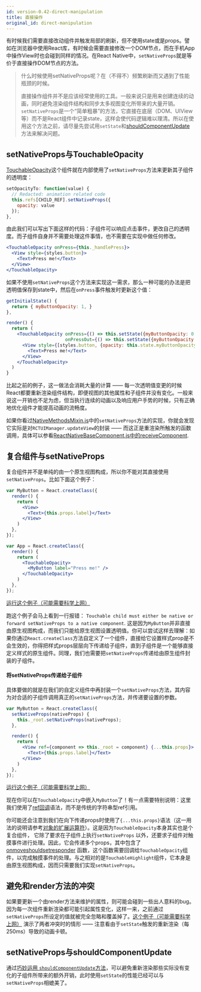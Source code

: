 ```yaml
---
id: version-0.42-direct-manipulation
title: 直接操作
original_id: direct-manipulation
---
```


有时候我们需要直接改动组件并触发局部的刷新，但不使用state或是props。譬如在浏览器中使用React库，有时候会需要直接修改一个DOM节点，而在手机App中操作View时也会碰到同样的情况。在React Native中，`setNativeProps`就是等价于直接操作DOM节点的方法。  

> 什么时候使用setNativeProps呢？在（不得不）频繁刷新而又遇到了性能瓶颈的时候。 
>
> 直接操作组件并不是应该经常使用的工具。一般来说只是用来创建连续的动画，同时避免渲染组件结构和同步太多视图变化所带来的大量开销。`setNativeProps`是一个“简单粗暴”的方法，它直接在底层（DOM、UIView等）而不是React组件中记录state，这样会使代码逻辑难以理清。所以在使用这个方法之前，请尽量先尝试用`setState`和[shouldComponentUpdate](http://facebook.github.io/react/docs/advanced-performance.html#shouldcomponentupdate-in-action)方法来解决问题。

## setNativeProps与TouchableOpacity

[TouchableOpacity](https://github.com/facebook/react-native/blob/master/Libraries/Components/Touchable/TouchableOpacity.js)这个组件就在内部使用了`setNativeProps`方法来更新其子组件的透明度：

```jsx
setOpacityTo: function(value) {
  // Redacted: animation related code
  this.refs[CHILD_REF].setNativeProps({
    opacity: value
  });
},
```

由此我们可以写出下面这样的代码：子组件可以响应点击事件，更改自己的透明度。而子组件自身并不需要处理这件事情，也不需要在实现中做任何修改。

```jsx
<TouchableOpacity onPress={this._handlePress}>
  <View style={styles.button}>
    <Text>Press me!</Text>
  </View>
</TouchableOpacity>
```

如果不使用`setNativeProps`这个方法来实现这一需求，那么一种可能的办法是把透明值保存到state中，然后在`onPress`事件触发时更新这个值：

```jsx
getInitialState() {
  return { myButtonOpacity: 1, }
},

render() {
  return (
    <TouchableOpacity onPress={() => this.setState({myButtonOpacity: 0.5})}
                      onPressOut={() => this.setState({myButtonOpacity: 1})}>
      <View style={[styles.button, {opacity: this.state.myButtonOpacity}]}>
        <Text>Press me!</Text>
      </View>
    </TouchableOpacity>
  )
}
```

比起之前的例子，这一做法会消耗大量的计算 —— 每一次透明值变更的时候React都要重新渲染组件结构，即便视图的其他属性和子组件并没有变化。一般来说这一开销也不足为虑，但当执行连续的动画以及响应用户手势的时候，只有正确地优化组件才能提高动画的流畅度。

如果你看过[NativeMethodsMixin.js](<https://github.com/facebook/react/blob/master/src/renderers/native/NativeMethodsMixin.js>)中的`setNativeProps`方法的实现，你就会发现它实际是对`RCTUIManager.updateView`的封装 —— 而这正是重渲染所触发的函数调用，具体可以参看[ReactNativeBaseComponent.js中的receiveComponent](<https://github.com/facebook/react/blob/master/src/renderers/native/ReactNativeBaseComponent.js>).

## 复合组件与setNativeProps

复合组件并不是单纯的由一个原生视图构成，所以你不能对其直接使用`setNativeProps`。比如下面这个例子：

```jsx
var MyButton = React.createClass({
  render() {
    return (
      <View>
        <Text>{this.props.label}</Text>
      </View>
    )
  },
});

var App = React.createClass({
  render() {
    return (
      <TouchableOpacity>
        <MyButton label="Press me!" />
      </TouchableOpacity>
    )
  },
});
```
[运行这个例子（可能需要科学上网）](https://rnplay.org/apps/JXkgmQ)

跑这个例子会马上看到一行报错： `Touchable child
must either be native or forward setNativeProps to a native component`.
这是因为`MyButton`并非直接由原生视图构成，而我们只能给原生视图设置透明值。你可以尝试这样去理解：如果你通过`React.createClass`方法自定义了一个组件，直接给它设置样式prop是不会生效的，你得把样式props层层向下传递给子组件，直到子组件是一个能够直接定义样式的原生组件。同理，我们也需要把`setNativeProps`传递给由原生组件封装的子组件。

#### 将setNativeProps传递给子组件

具体要做的就是在我们的自定义组件中再封装一个`setNativeProps`方法，其内容为对合适的子组件调用真正的`setNativeProps`方法，并传递要设置的参数。

```jsx
var MyButton = React.createClass({
  setNativeProps(nativeProps) {
    this._root.setNativeProps(nativeProps);
  },

  render() {
    return (
      <View ref={component => this._root = component} {...this.props}>
        <Text>{this.props.label}</Text>
      </View>
    )
  },
});
```
[运行这个例子（可能需要科学上网）](https://rnplay.org/apps/YJxnEQ)

现在你可以在`TouchableOpacity`中嵌入`MyButton`了！有一点需要特别说明：这里我们使用了[ref回调](https://facebook.github.io/react/docs/more-about-refs.html#the-ref-callback-attribute)语法，而不是传统的字符串型ref引用。

你可能还会注意到我们在向下传递props时使用了`{...this.props}`语法（这一用法的说明请参考[对象的扩展运算符](http://es6.ruanyifeng.com/#docs/object)）。这是因为`TouchableOpacity`本身其实也是个复合组件， 它除了要求在子组件上执行`setNativeProps` 以外，还要求子组件对触摸事件进行处理。因此，它会传递多个props，其中包含了[onmoveshouldsetresponder](view.html#onmoveshouldsetresponder) 函数，这个函数需要回调给`TouchableOpacity`组件，以完成触摸事件的处理。与之相对的是`TouchableHighlight`组件，它本身是由原生视图构成，因而只需要我们实现`setNativeProps`。

## 避免和render方法的冲突

如果要更新一个由render方法来维护的属性，则可能会碰到一些出人意料的bug。因为每一次组件重新渲染都可能引起属性变化，这样一来，之前通过`setNativeProps`所设定的值就被完全忽略和覆盖掉了。[这个例子（可能需要科学上网）](https://rnplay.org/apps/bp1DvQ)
演示了两者冲突时的情形 —— 注意看由于`setState`触发的重新渲染（每250ms）导致的动画卡顿。

## setNativeProps与shouldComponentUpdate

通过[巧妙运用
`shouldComponentUpdate`方法](https://facebook.github.io/react/docs/advanced-performance.html#avoiding-reconciling-the-dom)，可以避免重新渲染那些实际没有变化的子组件所带来的额外开销，此时使用`setState`的性能已经可以与`setNativeProps`相媲美了。

